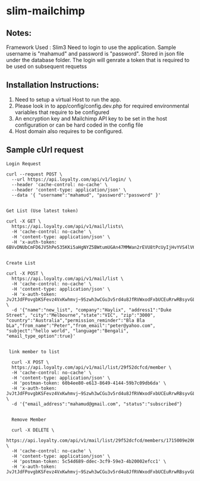 # slim-mailchimp

Notes:
-----
Framework Used : Slim3
Need to login to use the application. Sample username is "mahamud" and password is "password". Stored in json file under the database 
folder. The login will genrate a token that is required to be used on subsequent requetss

Installation Instructions:
-------------------------

1. Need to setup a virtual Host to run the app.
2. Please look in to app/config/config.dev.php for required environmental variables that require to be configured
3. An encryption key and Mailchimp API key to be set in the host configuration or can be hard coded in the config file
4. Host domain also requires to be configured.



Sample cUrl request
-------------------
```
Login Request

curl --request POST \
  --url https://api.loyalty.com/api/v1/login/ \
  --header 'cache-control: no-cache' \
  --header 'content-type: application/json' \
  --data '{ "username":"mahamud", "password":"password" }'


Get List (Use latest token)

curl -X GET \
  https://api.loyalty.com/api/v1/mail/lists\
  -H 'cache-control: no-cache' \
  -H 'content-type: application/json' \
  -H 'x-auth-token: 6BVvDNUbCmFD6JV5hPe535KKi5aHgNYZ5BWtumUGAn47MMWan2rEVU8tPcUyIjHvYVS4lV66~JnyT5AL2CKhDNxSFCIi7Y7y2ES~Q4NyV8S3CfV3heEYxd7kkYnF4lB6COp72Qpm80.YjdRweu26w9tcAcmdvLyQaqgszUPwAnT7waS.~iGFSBQCCmgIa5cXyr5A2Bm5h~9d8MLOD4CGhacZ4gT0J2C2ejKIcsLsRlXYmtT1xqMjaCjyiHVUO3zt'

  
Create List

curl -X POST \
  https://api.loyalty.com/api/v1/mail/list \
  -H 'cache-control: no-cache' \
  -H 'content-type: application/json' \
  -H 'x-auth-token: JvJtJdFPovgbKSFevz4VxKwhmvj~9Szwh3wCGu3v5rd4u8JfRVWxodFxbUCEuRrwRBsyvGLnXvQR73yMzE4zOnL2z8y4J0.DKnYzNb.waMa5Mtmp3IKmHDFZFzGvumeN.UlJHLk9Iy2I05R7dE.Ewv4t4XNNZiX4qk~ftmwamkdFkFoOQSt1Hxah6nJhuDdfXfxg8TjCim91H.nRl.bzyNDl0jQpaJ8ddGKMS0kf0jkAIM9GnuxJa3mx4di9my9c' \
  -d '{"name":"new_list", "company":"Haylix", "address1":"Duke Street", "city":"Melbourne","state":"VIC", "zip":"3000", "country":"Australia","permission_reminder":"Bla Bla bLa","from_name":"Peter","from_email":"peter@yahoo.com", "subject":"hello world", "language":"Bengali", "email_type_option":true}'

  
 link member to list

  curl -X POST \
  https://api.loyalty.com/api/v1/mail/list/29f52dcfcd/member \
  -H 'cache-control: no-cache' \
  -H 'content-type: application/json' \
  -H 'postman-token: 60b4ee80-e613-8649-4144-59b7c09db6da' \
  -H 'x-auth-token: JvJtJdFPovgbKSFevz4VxKwhmvj~9Szwh3wCGu3v5rd4u8JfRVWxodFxbUCEuRrwRBsyvGLnXvQR73yMzE4zOnL2z8y4J0.DKnYzNb.waMa5Mtmp3IKmHDFZFzGvumeN.UlJHLk9Iy2I05R7dE.Ewv4t4XNNZiX4qk~ftmwamkdFkFoOQSt1Hxah6nJhuDdfXfxg8TjCim91H.nRl.bzyNDl0jQpaJ8ddGKMS0kf0jkAIM9GnuxJa3mx4di9my9c' \
  -d '{"email_address":"mahamud@gmail.com", "status":"subscribed"}
  
  
  Remove Member
  
  curl -X DELETE \
  https://api.loyalty.com/api/v1/mail/list/29f52dcfcd/members/1715009e206a9a2f75678f8806bccf21 \
  -H 'cache-control: no-cache' \
  -H 'content-type: application/json' \
  -H 'postman-token: 5c54d689-ddec-3cf9-59e3-4b20002efcc1' \
  -H 'x-auth-token: JvJtJdFPovgbKSFevz4VxKwhmvj~9Szwh3wCGu3v5rd4u8JfRVWxodFxbUCEuRrwRBsyvGLnXvQR73yMzE4zOnL2z8y4J0.DKnYzNb.waMa5Mtmp3IKmHDFZFzGvumeN.UlJHLk9Iy2I05R7dE.Ewv4t4XNNZiX4qk~ftmwamkdFkFoOQSt1Hxah6nJhuDdfXfxg8TjCim91H.nRl.bzyNDl0jQpaJ8ddGKMS0kf0jkAIM9GnuxJa3mx4di9my9c'
  
 ``` 

